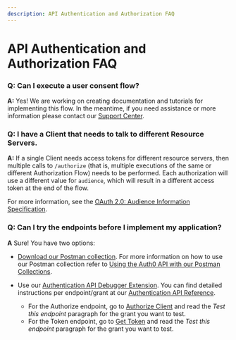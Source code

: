 ```yaml
---
description: API Authentication and Authorization FAQ
---
```


# API Authentication and Authorization FAQ

### Q: Can I execute a user consent flow?

**A:** Yes! We are working on creating documentation and tutorials for implementing this flow. In the meantime, if you need assistance or more information please contact our [Support Center](https://support.auth0.com).

### Q: I have a Client that needs to talk to different Resource Servers.

**A:** If a single Client needs access tokens for different resource servers, then multiple calls to `/authorize` (that is, multiple executions of the same or different Authorization Flow) needs to be performed. Each authorization will use a different value for `audience`, which will result in a different access token at the end of the flow.

For more information, see the [OAuth 2.0: Audience Information Specification](https://tools.ietf.org/html/draft-tschofenig-oauth-audience-00#section-3).

### Q: Can I try the endpoints before I implement my application?

**A** Sure! You have two options:
- [Download our Postman collection](https://app.getpostman.com/run-collection/608670c820cda215594c). For more information on how to use our Postman collection refer to [Using the Auth0 API with our Postman Collections](/api/postman).

- Use our [Authentication API Debugger Extension](/extensions/authentication-api-debugger). You can find detailed instructions per endpoint/grant at our [Authentication API Reference](/api/authentication).
  - For the Authorize endpoint, go to [Authorize Client](/api/authentication#authorize-client) and read the _Test this endpoint_ paragraph for the grant you want to test.
  - For the Token endpoint, go to [Get Token](/api/authentication#get-token) and read the _Test this endpoint_ paragraph for the grant you want to test.
